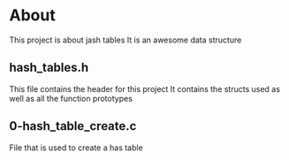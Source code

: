 # About
This project is about jash tables
It is an awesome data structure
## hash_tables.h
This file contains the header for this project
It contains the structs used as well as all the function prototypes

## 0-hash_table_create.c
File that is used to create a has table
